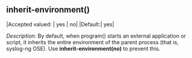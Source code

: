 ## inherit-environment()

|Accepted valued: | yes \| no|
|Default:|   yes|

*Description:* By default, when program() starts an external application
or script, it inherits the entire environment of the parent process
(that is, syslog-ng OSE). Use **inherit-environment(no)** to prevent
this.
